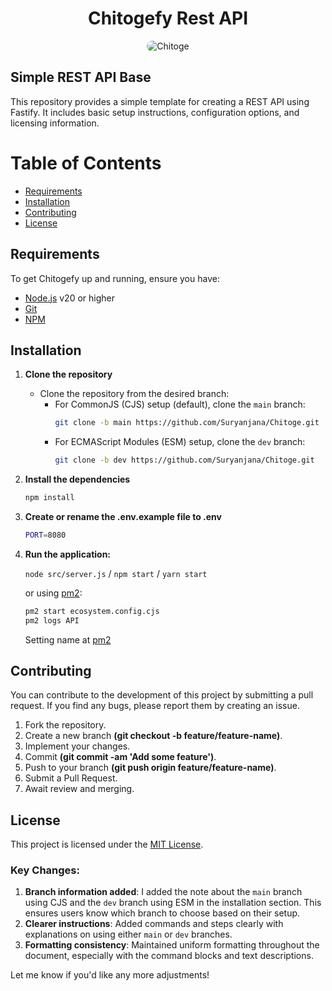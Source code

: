 <div align="center">
    <h1>Chitogefy Rest API</h1>
    <img
        src="https://i.pinimg.com/736x/4f/2c/dc/4f2cdcde44b5f7d66ccbd69753aeb931.jpg"
        alt="Chitoge"
        style="border-radius: 10px; max-width: 65%; height: auto;"
    />
</div>

## Simple REST API Base

This repository provides a simple template for creating a REST API using Fastify. It includes basic setup instructions, configuration options, and licensing information.

# Table of Contents

- [Requirements](#requirements)
- [Installation](#installation)
- [Contributing](#contributing)
- [License](#license)

## Requirements
To get Chitogefy up and running, ensure you have:

- [Node.js](https://nodejs.org/en/download/) v20 or higher
- [Git](https://git-scm.com/downloads)
- [NPM](https://www.npmjs.com/get-npm)

## Installation

1. **Clone the repository**
   - Clone the repository from the desired branch:
     - For CommonJS (CJS) setup (default), clone the `main` branch:
       ```sh
       git clone -b main https://github.com/Suryanjana/Chitoge.git
       ```
     - For ECMAScript Modules (ESM) setup, clone the `dev` branch:
       ```sh
       git clone -b dev https://github.com/Suryanjana/Chitoge.git
       ```
2. **Install the dependencies**
   ```sh
   npm install
   ```
3. **Create or rename the .env.example file to .env**
   ```sh
   PORT=8080
   ```

4. **Run the application:**

   `node src/server.js` / `npm start` / `yarn start`

   or using [pm2](https://pm2.keymetrics.io/docs/usage/quick-start/):

   ```sh
   pm2 start ecosystem.config.cjs
   pm2 logs API
   ```

   Setting name at [pm2](https://pm2.keymetrics.io/docs/usage/quick-start/)



## Contributing

You can contribute to the development of this project by submitting a pull request. If you find any bugs, please report them by creating an issue.

1. Fork the repository.
2. Create a new branch **(git checkout -b feature/feature-name)**.
3. Implement your changes.
4. Commit **(git commit -am 'Add some feature')**.
5. Push to your branch **(git push origin feature/feature-name)**.
6. Submit a Pull Request.
7. Await review and merging.


## License

This project is licensed under the [MIT License](LICENSE).

### Key Changes:

1. **Branch information added**: I added the note about the `main` branch using CJS and the `dev` branch using ESM in the installation section. This ensures users know which branch to choose based on their setup.
2. **Clearer instructions**: Added commands and steps clearly with explanations on using either `main` or `dev` branches.
3. **Formatting consistency**: Maintained uniform formatting throughout the document, especially with the command blocks and text descriptions.

Let me know if you'd like any more adjustments!
